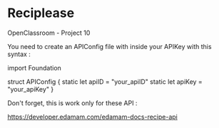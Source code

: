 # Reciplease
OpenClassroom - Project 10

You need to create an APIConfig file with inside your APIKey with this syntax :  

import Foundation  

struct APIConfig {
    static let apiID = "your_apiID"
    static let apiKey = "your_apiKey"
}

Don't forget, this is work only for these API :  
 
https://developer.edamam.com/edamam-docs-recipe-api
